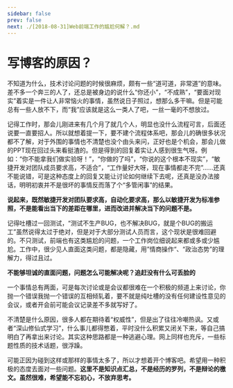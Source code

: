 ```yaml
---
sidebar: false
prev: false
next: ./[2018-08-31]Web前端工作的尴尬何解？.md
---
```

# 写博客的原因？<Badge text="原创"/>

不知道为什么，技术讨论问题的时候很麻烦，颇有一些“道可道，非常道”的意味。差不多一个奔三的人了，还总是被身边的说什么“你还小”，“不成熟”，“要面对现实”着实是一件让人非常恼火的事情，虽然说日子照过，想那么多干嘛。但是可能总有一些人放不下，而“我”应该就是这么一类人了吧，一丝一毫的不想放过。

记得工作时，那会儿刚进来有几个月了就几个人，明显也没什么流程可言，后面还说要一直要招人。所以就想着提一下，要不建个流程体系吧，那会儿的确很多状况都不了解，对于外围的事情也不清楚也没个由头来问，正好也是个机会，那会儿做的PPT现在回过头来看挺渣的。但是得到的回复着实让人感到很生气呀。例如：“你不能拿我们做实验呀！”，“你做的了吗”，“你说的这个根本不现实”，“敏捷开发对团队成员要求高，不适合”，“工作量好大呀，现在事情都走不完”……还真不能说错，可是这种态度上的回复又能让讨论如何继续下去呢，还真是没办法接话，明明初衷并不是很坏的事情反而落了个“多管闲事”的结果。

**说起来，既然敏捷开发对团队要求高，自动化要求高，那么以敏捷开发为标准参照，不是能看出当下的差距在哪里，进而改进并解决当下的问题不是。**

记得吐槽过一回测试，“测试不生产BUG，也不解决BUG，就是个BUG的搬运工”虽然说得太过于绝对，但是对于大部分测试人员而言，这个现状是很难回避的。不只测试，前端也有这类尴尬的问题，一个工作岗位细说起来都或多或少尴尬。工作中，很少见人直面这类问题，都是隐藏，用”情商操作“、“政治态势”的理解力，得过且过。

**不能够坦诚的直面问题，问题怎么可能解决呢？追赶没有什么可丢脸的**

一个事情总有两面，可是每次讨论或是会议都很难在一个积极的频道上来讨论，你抛一个错误我抛一个错误的互相倾轧着，要不就是纯吐槽的没有任何建设性意见的会议，或者开会前可能会议记录差不多就写好了。

不清楚是什么原因，很多人都在期待着“权威性”，但是出了往往冷嘲热讽。又或者“深山修仙式学习”，什么事儿都得憋着，平时没什么积累又闭关下来，等自己搞明白了再拿出来讨论。其实这种思路都是一种逃避心理。网上同样也充斥，一些标题性质的技术话题，很浮躁。

可能正因为碰到这样或那样的事情太多了，所以才想着开个博客吧。希望用一种积极的态度去面对一些问题。**这里不是知识点汇总，不是经历的罗列，不是辩论的檄文。虽然很难，希望能不忘初心，不放弃思考。**
